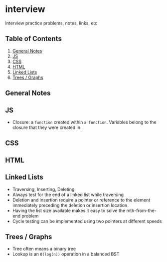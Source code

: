 # interview
Interview practice problems, notes, links, etc

## Table of Contents
  1. [General Notes](#general-notes)
  1. [JS](#js)
  1. [CSS](#css)
  1. [HTML](#html)
  1. [Linked Lists](#linked-lists)
  1. [Trees / Graphs](#trees--graphs)


## General Notes

## JS
+ Closure: a `function` created within `a function`. Variables belong to the closure that they were created in.

## CSS

## HTML

## Linked Lists
+ Traversing, Inserting, Deleting
+ Always test for the end of a linked list while traversing
+ Deletion and insertion require a pointer or reference to the element immediately preceding the deletion or insertion location.
+ Having the list size available makes it easy to solve the mth-from-the-end problem
+ Cycle testing can be implemented using two pointers at different speeds

## Trees / Graphs
+ Tree often means a binary tree
+ Lookup is an `O(log(n))` operation in a balanced BST
